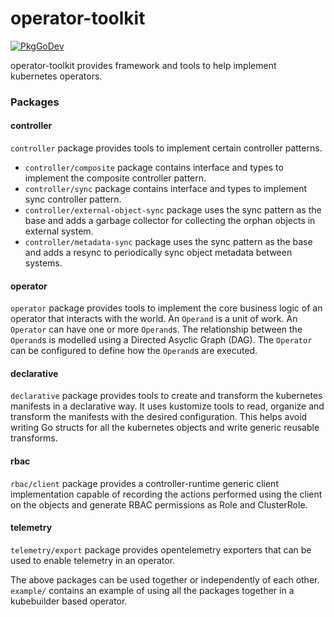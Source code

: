 # operator-toolkit

[![PkgGoDev](https://pkg.go.dev/badge/github.com/darkowlzz/operator-toolkit)](https://pkg.go.dev/github.com/darkowlzz/operator-toolkit)

operator-toolkit provides framework and tools to help implement kubernetes
operators.

### Packages

#### controller

`controller` package provides tools to implement certain controller patterns.

- `controller/composite` package contains interface and types to implement the
    composite controller pattern.
- `controller/sync` package contains interface and types to implement sync
    controller pattern.
- `controller/external-object-sync` package uses the sync pattern as the base
    and adds a garbage collector for collecting the orphan objects in external
    system.
- `controller/metadata-sync` package uses the sync pattern as the base and adds
    a resync to periodically sync object metadata between systems.

#### operator

`operator` package provides tools to implement the core business logic of an
operator that interacts with the world. An `Operand` is a unit of work. An
`Operator` can have one or more `Operand`s. The relationship between the
`Operand`s is modelled using a Directed Asyclic Graph (DAG). The `Operator` can
be configured to define how the `Operand`s are executed.

#### declarative

`declarative` package provides tools to create and transform the kubernetes
manifests in a declarative way. It uses kustomize tools to read, organize and
transform the manifests with the desired configuration. This helps avoid
writing Go structs for all the kubernetes objects and write generic reusable
transforms.

#### rbac

`rbac/client` package provides a controller-runtime generic client
implementation capable of recording the actions performed using the client on
the objects and generate RBAC permissions as Role and ClusterRole.

#### telemetry

`telemetry/export` package provides opentelemetry exporters that can be used to
enable telemetry in an operator.

The above packages can be used together or independently of each other.
`example/` contains an example of using all the packages together in a
kubebuilder based operator.
